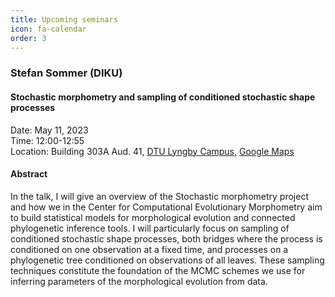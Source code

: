 ```yaml
---
title: Upcoming seminars
icon: fa-calendar
order: 3
---
```


### Stefan Sommer (DIKU)

#### Stochastic morphometry and sampling of conditioned stochastic shape processes

Date: May 11, 2023   
Time: 12:00-12:55   
Location: Building 303A Aud. 41, [DTU Lyngby Campus](https://www.dtu.dk/english/about/campuses/dtu-lyngby-campus), [Google Maps](https://goo.gl/maps/3y2yCAkG5wcdJFcc6)

#### Abstract

In the talk, I will give an overview of the Stochastic morphometry project and how we in the Center for Computational Evolutionary Morphometry aim to build statistical models for morphological evolution and connected phylogenetic inference tools. I will particularly focus on sampling of conditioned stochastic shape processes, both bridges where the process is conditioned on one observation at a fixed time, and processes on a phylogenetic tree conditioned on observations of all leaves. These sampling techniques constitute the foundation of the MCMC schemes we use for inferring parameters of the morphological evolution from data.

